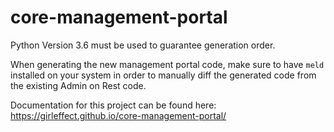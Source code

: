 # core-management-portal

Python Version 3.6 must be used to guarantee generation order.

When generating the new management portal code, make sure to have `meld` installed on your system in order to manually diff the generated code from the existing Admin on Rest code.

Documentation for this project can be found here:
https://girleffect.github.io/core-management-portal/
